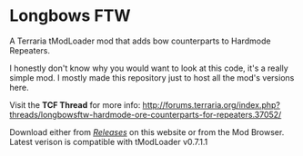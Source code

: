 # Longbows FTW
A Terraria tModLoader mod that adds bow counterparts to Hardmode Repeaters.

I honestly don't know why you would want to look at this code, it's a really simple mod. I mostly made this repository just to host all the mod's versions here. 

Visit the **TCF Thread** for more info: http://forums.terraria.org/index.php?threads/longbowsftw-hardmode-ore-counterparts-for-repeaters.37052/

Download either from *[Releases](https://github.com/goldenapple3/LongbowsFTW/releases)* on this website or from the Mod Browser. Latest verison is compatible with tModLoader v0.7.1.1
